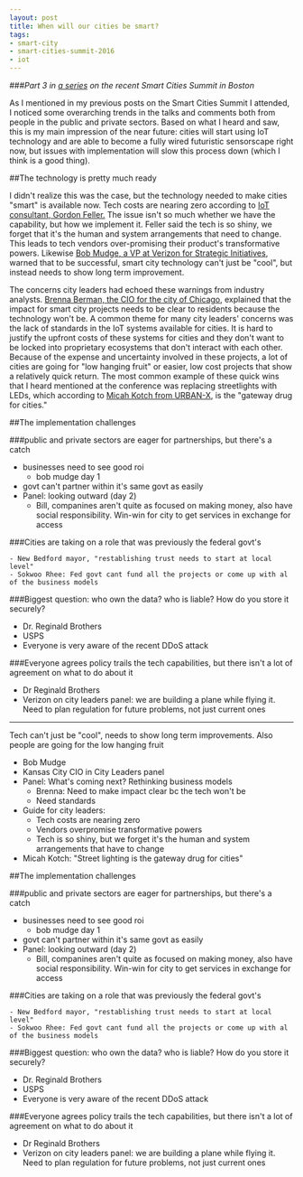 ```yaml
---
layout: post
title: When will our cities be smart?
tags:
- smart-city
- smart-cities-summit-2016
- iot
---
```


###<i>Part 3 in [a series](https://blog.katiebroida.com/tag/smart-cities-summit-2016/) on the recent Smart Cities Summit in Boston</i>

As I mentioned in my previous posts on the Smart Cities Summit I attended, I noticed some overarching trends in the talks and comments both from people in the public and private sectors. Based on what I heard and saw, this is my main impression of the near future: cities will start using IoT technology and are able to become a fully wired futuristic sensorscape right now, but issues with implementation will slow this process down (which I think is a good thing).

##The technology is pretty much ready

I didn't realize this was the case, but the technology needed to make cities "smart" is available now. Tech costs are nearing zero according to [IoT consultant, Gordon Feller.](http://cityminded.org/speaker/gordon-feller) The issue isn't so much whether we have the capability, but how we implement it. Feller said the tech is so shiny, we forget that it's the human and system arrangements that need to change. This leads to tech vendors over-promising their product's transformative powers. Likewise [Bob Mudge, a VP at Verizon for Strategic Initiatives](http://www.verizon.com/about/our-company/executive-bios/robert-mudge), warned that to be successful, smart city technology can't just be "cool", but instead needs to show long term improvement. 

The concerns city leaders had echoed these warnings from industry analysts. [Brenna Berman, the CIO for the city of Chicago](https://www.cityofchicago.org/city/en/depts/doit/auto_generated/doit_leadership.html), explained that the impact for smart city projects needs to be clear to residents because the technology won't be. A common theme for many city leaders' concerns was the lack of standards in the IoT systems available for cities. It is hard to justify the upfront costs of these systems for cities and they don't want to be locked into proprietary ecosystems that don't interact with each other. Because of the expense and uncertainty involved in these projects, a lot of cities are going for "low hanging fruit" or easier, low cost projects that show a relatively quick return. The most common example of these quick wins that I heard mentioned at the conference was replacing streetlights with LEDs, which according to [Micah Kotch from URBAN-X](https://urban-x.com/team/), is the "gateway drug for cities." 

##The implementation challenges

###public and private sectors are eager for partnerships, but there's a catch

- businesses need to see good roi
    - bob mudge day 1
- govt can't partner within it's same govt as easily
- Panel: looking outward (day 2)
   - Bill, companines aren't quite as focused on making money, also have social responsibility. Win-win for city to get services in exchange for access

###Cities are taking on a role that was previously the federal govt's 

    - New Bedford mayor, "restablishing trust needs to start at local level"
    - Sokwoo Rhee: Fed govt cant fund all the projects or come up with al of the business models

###Biggest question: who own the data? who is liable? How do you store it securely?

- Dr. Reginald Brothers
- USPS
- Everyone is very aware of the recent DDoS attack

###Everyone agrees policy trails the tech capabilities, but there isn't a lot of agreement on what to do about it

- Dr Reginald Brothers
- Verizon on city leaders panel: we are building a plane while flying it. Need to plan regulation for future problems, not just current ones

-----

Tech can't just be "cool", needs to show long term improvements. Also people are going for the low hanging fruit

- Bob Mudge
- Kansas City CIO in City Leaders panel
- Panel: What's coming next? Rethinking business models
    - Brenna: Need to make impact clear bc the tech won't be
    - Need standards
- Guide for city leaders:
    - Tech costs are nearing zero
    - Vendors overpromise transformative powers
    - Tech is so shiny, but we forget it's the human and system arrangements that have to change
- Micah Kotch: "Street lighting is the gateway drug for cities"

##The implementation challenges

###public and private sectors are eager for partnerships, but there's a catch

- businesses need to see good roi
    - bob mudge day 1
- govt can't partner within it's same govt as easily
- Panel: looking outward (day 2)
   - Bill, companines aren't quite as focused on making money, also have social responsibility. Win-win for city to get services in exchange for access

###Cities are taking on a role that was previously the federal govt's 

    - New Bedford mayor, "restablishing trust needs to start at local level"
    - Sokwoo Rhee: Fed govt cant fund all the projects or come up with al of the business models

###Biggest question: who own the data? who is liable? How do you store it securely?

- Dr. Reginald Brothers
- USPS
- Everyone is very aware of the recent DDoS attack

###Everyone agrees policy trails the tech capabilities, but there isn't a lot of agreement on what to do about it

- Dr Reginald Brothers
- Verizon on city leaders panel: we are building a plane while flying it. Need to plan regulation for future problems, not just current ones






